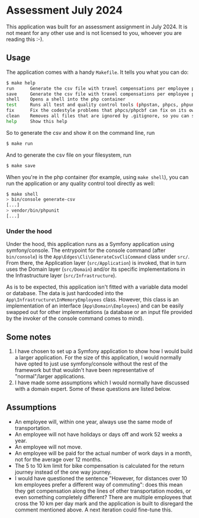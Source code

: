 # Assessment July 2024

This application was built for an assessment assignment in July 2024. It is not meant for any other use
and is not licensed to you, whoever you are reading this :-).

## Usage

The application comes with a handy `Makefile`. It tells you what you can do:

```bash
$ make help
run      Generate the csv file with travel compensations per employee per month
save     Generate the csv file with travel compensations per employee per month, and save it to the filesystem
shell    Opens a shell into the php container
test     Runs all test and quality control tools (phpstan, phpcs, phpunit, code coverage checker, and infection
fix      Fix the codestyle problems that phpcs/phpcbf can fix on its own
clean    Removes all files that are ignored by .gitignore, so you can start your development environment afresh. It will leave .idea/ alone, though
help     Show this help
```

So to generate the csv and show it on the command line, run
```bash
$ make run
```

And to generate the csv file on your filesystem, run
```bash
$ make save
```

When you're in the php container (for example, using `make shell`), you can run the application or any
quality control tool directly as well:

```bash
$ make shell
> bin/console generate-csv
[...]
> vendor/bin/phpunit
[...]
```

### Under the hood

Under the hood, this application runs as a Symfony application using symfony/console. The entrypoint for
the console command (after `bin/console`) is the `App\Edges\Cli\GenerateCsvCliCommand` class under `src/`.
From there, the Application layer (`src/Application`) is invoked, that in turn uses the Domain layer
(`src/Domain`) and/or its specific implementations in the Infrastructure layer (`src/Infrastructure`).

As is to be expected, this application isn't fitted with a variable data model or database. The data is
just hardcoded into the `App\Infrastructure\InMemoryEmployees` class. However, this class is an
implementation of an interface (`App\Domain\Employees`) and can be easily swapped out for other
implementations (a database or an input file provided by the invoker of the console command comes to
mind).


## Some notes

1. I have chosen to set up a Symfony application to show how I would build a larger application. For
the size of this application, I would normally have opted to just use symfony/console without the rest
of the framework but that wouldn't have been representative of "normal"/larger applications.
2. I have made some assumptions which I would normally have discussed with a domain expert. Some of these
questions are listed below.


## Assumptions

- An employee will, within one year, always use the same mode of transportation.
- An employee will not have holidays or days off and work 52 weeks a year.
- An employee will not move.
- An employee will be paid for the actual number of work days in a month, not for the average over
12 months.
- The 5 to 10 km limit for bike compensation is calculated for the return journey instead of the one way
journey.
- I would have questioned the sentence "However, for distances over 10 km employees prefer a different
way of commuting": does this mean they get compensation along the lines of other transportation modes, or
even something completely different? There are multiple employees that cross the 10 km per day mark and
the application is built to disregard the comment mentioned above. A next iteration could fine-tune this.
